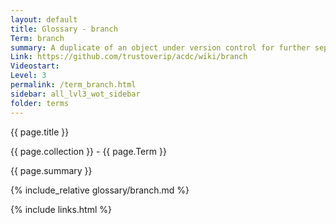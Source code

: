 ```yaml
---
layout: default
title: Glossary - branch
Term: branch
summary: A duplicate of an object under version control for further separate modification
Link: https://github.com/trustoverip/acdc/wiki/branch
Videostart: 
Level: 3
permalink: /term_branch.html
sidebar: all_lvl3_wot_sidebar
folder: terms
---
```


{{ page.title }}

{{ page.collection }} - {{ page.Term }}

   {{ page.summary }}

{% include_relative glossary/branch.md %}

 {% include links.html %} 
